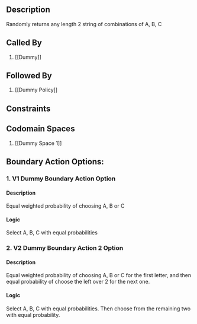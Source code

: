## Description

Randomly returns any length 2 string of combinations of A, B, C
## Called By
1. [[Dummy]]

## Followed By
1. [[Dummy Policy]]

## Constraints

## Codomain Spaces
1. [[Dummy Space 1]]

## Boundary Action Options:
### 1. V1 Dummy Boundary Action Option
#### Description
Equal weighted probability of choosing A, B or C
#### Logic
Select A, B, C with equal probabilities

### 2. V2 Dummy Boundary Action 2 Option
#### Description
Equal weighted probability of choosing A, B or C for the first letter, and then equal probability of choose the left over 2 for the next one.
#### Logic
Select A, B, C with equal probabilities. Then choose from the remaining two with equal probability.

